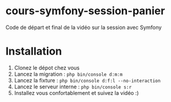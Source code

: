 # cours-symfony-session-panier
Code de départ et final de la vidéo sur la session avec Symfony

# Installation
1. Clonez le dépot chez vous
2. Lancez la migration : `php bin/console d:m:m`
3. Lancez la fixture : `php bin/console d:f:l --no-interaction`
4. Lancez le serveur interne : `php bin/console s:r`
5. Installez vous confortablement et suivez la vidéo :)

